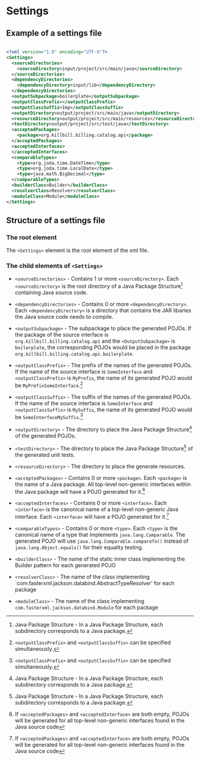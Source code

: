 # Settings

## Example of a settings file

```xml

<?xml version="1.0" encoding="UTF-8"?>
<Settings>
  <sourceDirectories>
    <sourceDirectory>input/project/src/main/java</sourceDirectory>
  </sourceDirectories>
  <dependencyDirectories>
    <dependencyDirectory>input/lib</dependencyDirectory>
  </dependencyDirectories>
  <outputSubpackage>boilerplate</outputSubpackage>
  <outputClassPrefix></outputClassPrefix>
  <outputClassSuffix>Imp</outputClassSuffix>
  <outputDirectory>output/project/src/main/java</outputDirectory>
  <resourceDirectory>output/project/src/main/resources</resourceDirectory>
  <testDirectory>output/project/src/test/java</testDirectory>
  <acceptedPackages>
    <package>org.killbill.billing.catalog.api</package>
  </acceptedPackages>
  <acceptedInterfaces>
  </acceptedInterfaces>
  <comparableTypes>
    <type>org.joda.time.DateTime</type>
    <type>org.joda.time.LocalDate</type>
    <type>java.math.BigDecimal</type>
  </comparableTypes>
  <builderClass>Builder</builderClass>
  <resolverClass>Resolver</resolverClass>
  <moduleClass>Module</moduleClass>
</Settings>

```

## Structure of a settings file

### The root element

The `<Settings>` element is the root element of the xml file.

### The child elements of `<Settings>`

  * `<sourceDirectories>`       - Contains 1 or more `<sourceDirectory>`. Each `<sourceDirectory>` is the root directory of a Java Package Structure[^1] containing Java source code.

  * `<dependencyDirectories>`   - Contains 0 or more `<dependencyDirectory>`. Each `<dependencyDirectory>` is a directory that contains the JAR libaries the Java source code needs to compile.

  * `<outputSubpackage>`        - The subpackage to place the generated POJOs. If the package of the source interface is `org.killbill.billing.catalog.api` and the `<OutputSubpackage>` is `boilerplate`, the corresponding POJOs would be placed in the package `org.killbill.billing.catalog.api.boilerplate`.

  * `<outputClassPrefix>`       - The prefix of the names of the generated POJOs. If the name of the source interface is `SomeInterface` and `<outputClassPrefix>` is `MyPrefix`, the name of its generated POJO would be `MyPrefixSomeInterface`.[^2]

  * `<outputClassSuffix>`       - The suffix of the names of the generated POJOs. If the name of the source interface is `SomeInterface` and `<outputClassSuffix>` is `MySuffix`, the name of its generated POJO would be `SomeInterfaceMySuffix`.[^2]

  * `<outputDirectory>`         - The directory to place the Java Package Structure[^1] of the generated POJOs.

  * `<testDirectory>`           - The directory to place the Java Package Structure[^1] of the generated unit tests.

  * `<resourceDirectory>`       - The directory to place the generate resources.

  * `<acceptedPackages>`        - Contains 0 or more `<package>`. Each  `<package>` is the name of a Java package. All top-level non-generic interfaces within the Java package will have a POJO generated for it.[^3]

  * `<acceptedInterfaces>`      - Contains 0 or more `<interface>`. Each  `<interface>` is the canonical name of a top-level non-generic Java interface. Each `<interface>` will have a POJO generated for it.[^3]

  * `<comparableTypes>`         - Contains 0 or more `<type>`. Each `<type>` is the canonical name of a type that implements `java.lang.Comparable`. The generated POJO will use `java.lang.Comparable.compareTo()` instead of `java.lang.Object.equals()` for their equality testing.

  * `<builderClass>`            - The name of the static inner class implementing the Builder pattern for each generated POJO

  * `<resolverClass>`           - The name of the class implementing `com.fasterxml.jackson.databind.AbstractTypeResolver' for each package

  * `<moduleClass>`             - The name of the class implementing `com.fasterxml.jackson.databind.Module` for each package


[^1]: Java Package Structure -  In a Java Package Structure,  each subdirectory corresponds to a Java package.
[^2]: `<outputClassPrefix>` and `<outputClassSuffix>` can be specified simultaneously.
[^3]: If `<acceptedPackages>` and `<acceptedInterface>` are both empty, POJOs will be generated for all top-level non-generic interfaces found in the Java source code
